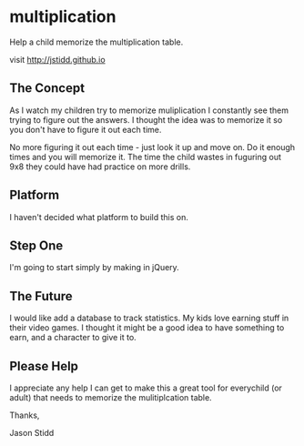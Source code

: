 multiplication
==============

Help a child memorize the multiplication table.

visit http://jstidd.github.io


The Concept
-----------

As I watch my children try to memorize muliplication I constantly see them trying to figure out the answers. I thought the idea was to memorize it so you don't have to figure it out each time. 

No more figuring it out each time - just look it up and move on. Do it enough times and you will memorize it. The time the child wastes in fuguring out 9x8 they could have had practice on more drills.

Platform
--------

I haven't decided what platform to build this on. 

Step One
--------

I'm going to start simply by making in jQuery. 

The Future
----------

I would like add a database to track statistics. My kids love earning stuff in their video games. I thought it might be a good idea to have something to earn, and a character to give it to. 

Please Help
-----------

I appreciate any help I can get to make this a great tool for everychild (or adult) that needs to memorize the mulitiplcation table.


Thanks, 

Jason Stidd
